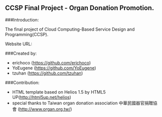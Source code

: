 CCSP Final Project - Organ Donation Promotion.
---------

###Introduction:

   The final project of Cloud Computing-Based Service Design and Programming(CCSP).
   
   Website URL:

###Created by:

   * erichoco (https://github.com/erichoco)
   * YoEugene (https://github.com/YoEugene)
   * tzuhan (https://github.com/tzuhan)

  
###Contribution:

   * HTML template based on Helios 1.5 by HTML5 UP(http://html5up.net/helios)
   * special thanks to Taiwan organ donation association 中華民國器官捐贈協會 (http://www.organ.org.tw/)
